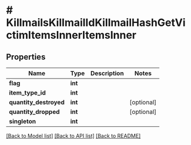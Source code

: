 # # KillmailsKillmailIdKillmailHashGetVictimItemsInnerItemsInner

## Properties

Name | Type | Description | Notes
------------ | ------------- | ------------- | -------------
**flag** | **int** |  |
**item_type_id** | **int** |  |
**quantity_destroyed** | **int** |  | [optional]
**quantity_dropped** | **int** |  | [optional]
**singleton** | **int** |  |

[[Back to Model list]](../../README.md#models) [[Back to API list]](../../README.md#endpoints) [[Back to README]](../../README.md)
